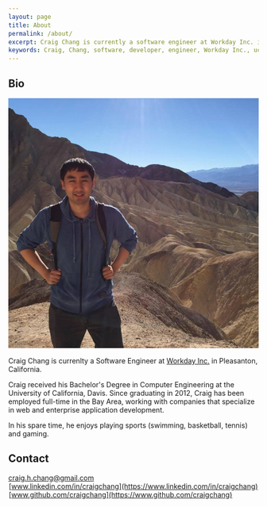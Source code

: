 ```yaml
---
layout: page
title: About
permalink: /about/
excerpt: Craig Chang is currently a software engineer at Workday Inc. in Pleasanton, California. Craig received his Bachelor's Degree in Computer Engineering at the University of California, Davis.
keywords: Craig, Chang, software, developer, engineer, Workday Inc., uc davis, about, web, enterprise, email, linkedin, github
---
```


## Bio

![Craig Bio Picture](/images/craig-bio.jpg "Craig Bio Picture")

Craig Chang is currenlty a Software Engineer at [Workday Inc.](http://www.workday.com) in Pleasanton, California.

Craig received his Bachelor's Degree in Computer Engineering at the University of California, Davis. Since graduating in 2012, Craig has been employed full-time in the Bay Area, working with companies that specialize in web and enterprise application development.

In his spare time, he enjoys playing sports (swimming, basketball, tennis) and gaming.

## Contact

<i class="fa fa-envelope-o" style="width: 20px;" title="Email"></i> [craig.h.chang@gmail.com](mailto:craig.h.chang@gmail.com)<br>
<i class="fa fa-linkedin-square" style="width: 19px; margin-left:1px;" title="Linkedin"></i> [www.linkedin.com/in/craigchang](https://www.linkedin.com/in/craigchang)<br>
<i class="fa fa-github-square" style="width: 19px; margin-left:1px;" title="GitHub"></i> [www.github.com/craigchang](https://www.github.com/craigchang)

